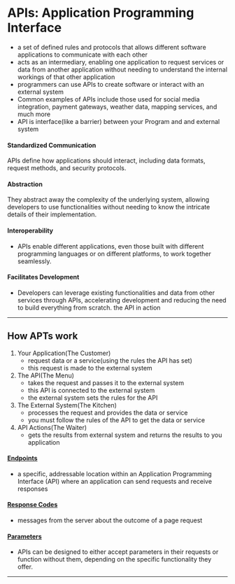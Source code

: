 # APIs: Application Programming Interface
- a set of defined rules and protocols that allows different software applications to communicate with each other
- acts as an intermediary, enabling one application to request services or data from another application without needing to understand the internal workings of that other application
- programmers can use APIs to create software or interact with an external system
- Common examples of APIs include those used for social media integration, payment gateways, weather data, mapping services, and much more
- API is interface(like a barrier) between your Program and and external system

#### Standardized Communication
APIs define how applications should interact, including data formats, request methods, and security protocols.
#### Abstraction
They abstract away the complexity of the underlying system, allowing developers to use functionalities without needing to know the intricate details of their implementation.
#### Interoperability
- APIs enable different applications, even those built with different programming languages or on different platforms, to work together seamlessly.
#### Facilitates Development
- Developers can leverage existing functionalities and data from other services through APIs, accelerating development and reducing the need to build everything from scratch.
the API in action

_______________________________________________________________________________________

## How APTs work
1. Your Application(The Customer)
    - request data or a service(using the rules the API has set)
    - this request is made to the external system
2. The API(The Menu)
    - takes the request and passes it to the external system
    - this API is connected to the external system
    - the external system sets the rules for the API
3. The External System(The Kitchen)
    - processes the request and provides the data or service
    - you must follow the rules of the API to get the data or service
4. API Actions(The Waiter)
    - gets the results from external system and returns the results to you application




#### [Endpoints](./Endpoint.md)
- a specific, addressable location within an Application Programming Interface (API) where an application can send requests and receive responses

#### [Response Codes](./ResponseCodes.md)
- messages from the server about the outcome of a page request

#### [Parameters](./Parameters.md)
- APIs can be designed to either accept parameters in their requests or function without them, depending on the specific functionality they offer.
_______________________________________________________________________________________